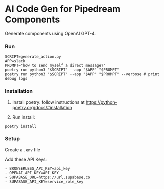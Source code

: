 # AI Code Gen for Pipedream Components

Generate components using OpenAI GPT-4.


### Run

```
SCRIPT=generate_action.py
APP=slack
PROMPT="how to send myself a direct message?"
poetry run python3 "$SCRIPT" --app "$APP" "$PROMPT"
poetry run python3 "$SCRIPT" --app "$APP" "$PROMPT" --verbose # print debug logs
```


### Installation

1. Install poetry: follow instructions at https://python-poetry.org/docs/#installation

2. Run install:
```
poetry install
```


### Setup

Create a `.env` file

Add these API Keys:

    - BROWSERLESS_API_KEY=api_key
    - OPENAI_API_KEY=API_KEY
    - SUPABASE_URL=https://url.supabase.co
    - SUPABASE_API_KEY=service_role_key
